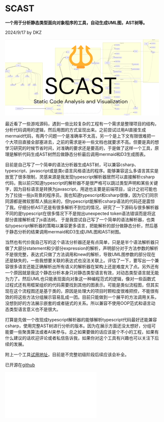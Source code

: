 # SCAST

**一个用于分析静态类型面向对象程序的工具，自动生成UML图，AST树等。**

2024/9/17 by DKZ

![](./blogImg/scastbanner.png)


最近看了一些游戏源码，遇到一些比较复杂的工程有一个需求是整理项目的结构，分析代码调用的逻辑，然后用图的方式呈现出来。之前尝试过用AI直接生成mermaid代码，有两个问题一个是准确率不太高，另一个是上下文有限很难把一个大项目直接全部塞进去，之前的需求是补一些文档也就要求不高。但要是真的想学习研究的时候节省时间，对准确的要求还是要高的，于是做了这样一个工具，原理是解析代码生成AST树然后做静态分析最后调用mermaid和D3生成图表。  

目前是自己写了一个简单的语法分析器生成AST树，可以兼容csharp、typescript、javascript或是类c语言风格语法的程序。能够兼容这么多语言其实是放宽了很多限制，灵感来源是我发现typescript解析器居然可以直接解析csharp代码，我以前只知道typescript的解析器不是很严格可以跳过类型声明和某些关键字，因为目标语言是转换为javascript，用途也主要是前端项目，设计之初可能也为了拉拢一些js背景的程序员。我也知道typescript和csharp很像，因为它们同宗同源都是微软那帮人搞出来的，但typescript能解析csharp语法的代码还是震惊了我。仔细分析AST还是有很多解析不到位的情况，研究了一下源码与很多解析器不同的是typescript在很多情况下不是抛出unexpected token语法错误而是将这部分直接解析成了js语法树。  于是我尝试自己写了一个简单的语法解析器，也类似typescript解析器的策略以兼容更多语言，把能解析的部分做静态分析，然后基于静态分析的结果调用mermaid和D3生成UML图和AST树图。  

当然也有代价我自己写的这个语法分析器还是有点简单，只是是半个语法解析器只做了大部分statement和少部分expression的解析，声明部分对于方法参数的解析不是很完整，表达式只做了方法调用和new的解析，导致UML图参数的部分现在还是缺失的，一些我想要关联的表达式也没法关联上。评估了一下，要写出一个兼容很多语言还能正确解析出所有语义的解析器在架构上还是难度大了点。另外还有一个原因就是我这个静态分析本身只对静态类型语言有效，对动态类型语言就无能为力了。然后UML也只能表现面向对象这一种编程范式的逻辑，像对一些函数式过程式还有用框架组织的代码需要找到其他的图表示。可能是类似流程图，但其实现在这个流程图还是基于类的，原因是处理大的项目时颗粒度很难把控，不能很有效的将这些方法分组展示容易乱成一团。目前只能做到一个展平的方法调用关系，没想到好的方法展示嵌套的或者链式的关系。所以兼容不使用OOP范式和语言动态类型语言意义也不是很大。 

打算是先做一个改现成typescript解析器的能够解析typescript代码最好还能兼容csharp，使用完整AST树进行分析的版本。因为在展示方面还没太想好，分组可能要一些聚类算法或者AI来参与。总之如果要做的话应该是个不小的工程，如果有什么建议的话欢迎评论或者私信告诉我，如果你对这个工具有兴趣也可以关注下后续的发展。  

附上一个工具[试用地址](https://davidkingzyb.github.io/template/SCAST_TS.html)，目前是不完整初级阶段后续应该会补全。  

已开源在[github](https://github.com/davidkingzyb/SCAST)

<iframe src="//player.bilibili.com/player.html?isOutside=true&aid=113289426109956&bvid=BV1QK2QYXEPW&cid=26246841742&p=1" scrolling="no" border="0" frameborder="no" framespacing="0" allowfullscreen="true"></iframe>






